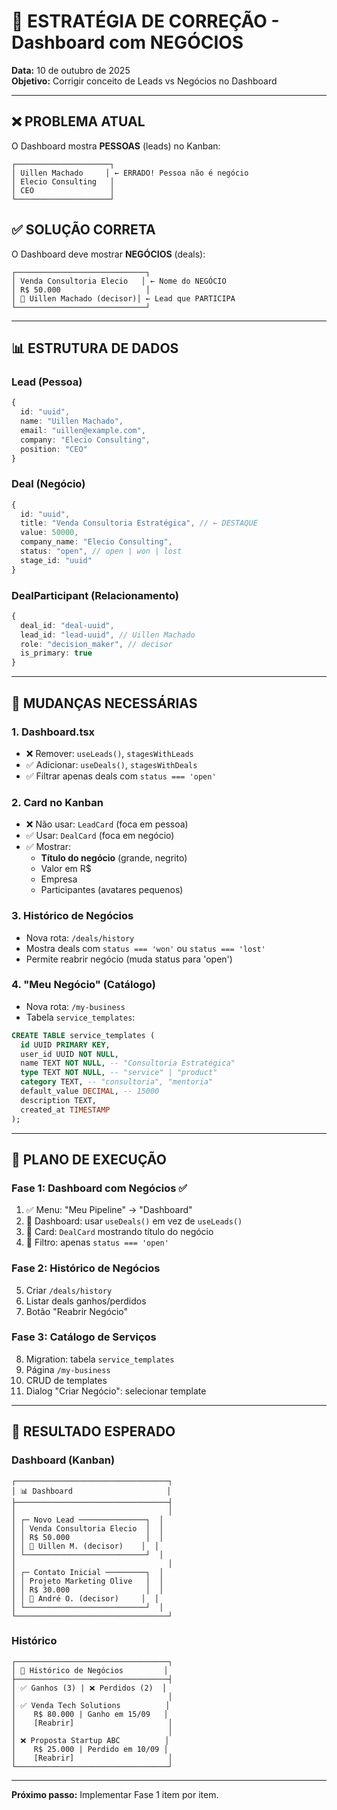 # 🎯 ESTRATÉGIA DE CORREÇÃO - Dashboard com NEGÓCIOS

**Data:** 10 de outubro de 2025  
**Objetivo:** Corrigir conceito de Leads vs Negócios no Dashboard

---

## ❌ PROBLEMA ATUAL

O Dashboard mostra **PESSOAS** (leads) no Kanban:
```
┌─────────────────────┐
│ Uillen Machado     │ ← ERRADO! Pessoa não é negócio
│ Elecio Consulting   │
│ CEO                 │
└─────────────────────┘
```

## ✅ SOLUÇÃO CORRETA

O Dashboard deve mostrar **NEGÓCIOS** (deals):
```
┌─────────────────────────────┐
│ Venda Consultoria Elecio   │ ← Nome do NEGÓCIO
│ R$ 50.000                   │
│ 👤 Uillen Machado (decisor)│ ← Lead que PARTICIPA
└─────────────────────────────┘
```

---

## 📊 ESTRUTURA DE DADOS

### Lead (Pessoa)
```typescript
{
  id: "uuid",
  name: "Uillen Machado",
  email: "uillen@example.com",
  company: "Elecio Consulting",
  position: "CEO"
}
```

### Deal (Negócio)
```typescript
{
  id: "uuid",
  title: "Venda Consultoria Estratégica", // ← DESTAQUE
  value: 50000,
  company_name: "Elecio Consulting",
  status: "open", // open | won | lost
  stage_id: "uuid"
}
```

### DealParticipant (Relacionamento)
```typescript
{
  deal_id: "deal-uuid",
  lead_id: "lead-uuid", // Uillen Machado
  role: "decision_maker", // decisor
  is_primary: true
}
```

---

## 🔧 MUDANÇAS NECESSÁRIAS

### 1. Dashboard.tsx
- ❌ Remover: `useLeads()`, `stagesWithLeads`
- ✅ Adicionar: `useDeals()`, `stagesWithDeals`
- ✅ Filtrar apenas deals com `status === 'open'`

### 2. Card no Kanban
- ❌ Não usar: `LeadCard` (foca em pessoa)
- ✅ Usar: `DealCard` (foca em negócio)
- ✅ Mostrar:
  - **Título do negócio** (grande, negrito)
  - Valor em R$
  - Empresa
  - Participantes (avatares pequenos)

### 3. Histórico de Negócios
- Nova rota: `/deals/history`
- Mostra deals com `status === 'won'` ou `status === 'lost'`
- Permite reabrir negócio (muda status para 'open')

### 4. "Meu Negócio" (Catálogo)
- Nova rota: `/my-business`
- Tabela `service_templates`:
```sql
CREATE TABLE service_templates (
  id UUID PRIMARY KEY,
  user_id UUID NOT NULL,
  name TEXT NOT NULL, -- "Consultoria Estratégica"
  type TEXT NOT NULL, -- "service" | "product"
  category TEXT, -- "consultoria", "mentoria"
  default_value DECIMAL, -- 15000
  description TEXT,
  created_at TIMESTAMP
);
```

---

## 📝 PLANO DE EXECUÇÃO

### Fase 1: Dashboard com Negócios ✅
1. ✅ Menu: "Meu Pipeline" → "Dashboard"
2. 🔄 Dashboard: usar `useDeals()` em vez de `useLeads()`
3. 🔄 Card: `DealCard` mostrando título do negócio
4. 🔄 Filtro: apenas `status === 'open'`

### Fase 2: Histórico de Negócios
5. Criar `/deals/history`
6. Listar deals ganhos/perdidos
7. Botão "Reabrir Negócio"

### Fase 3: Catálogo de Serviços
8. Migration: tabela `service_templates`
9. Página `/my-business`
10. CRUD de templates
11. Dialog "Criar Negócio": selecionar template

---

## 🎯 RESULTADO ESPERADO

### Dashboard (Kanban)
```
┌──────────────────────────────────┐
│ 📊 Dashboard                     │
├──────────────────────────────────┤
│                                  │
│ ┌─ Novo Lead ───────────────┐  │
│ │ Venda Consultoria Elecio  │  │
│ │ R$ 50.000                 │  │
│ │ 👤 Uillen M. (decisor)    │  │
│ └───────────────────────────┘  │
│                                  │
│ ┌─ Contato Inicial ─────────┐  │
│ │ Projeto Marketing Olive   │  │
│ │ R$ 30.000                 │  │
│ │ 👤 André O. (decisor)     │  │
│ └───────────────────────────┘  │
└──────────────────────────────────┘
```

### Histórico
```
┌──────────────────────────────────┐
│ 📜 Histórico de Negócios         │
├──────────────────────────────────┤
│ ✅ Ganhos (3) | ❌ Perdidos (2)  │
│                                  │
│ ✅ Venda Tech Solutions          │
│    R$ 80.000 | Ganho em 15/09   │
│    [Reabrir]                     │
│                                  │
│ ❌ Proposta Startup ABC          │
│    R$ 25.000 | Perdido em 10/09 │
│    [Reabrir]                     │
└──────────────────────────────────┘
```

---

**Próximo passo:** Implementar Fase 1 item por item.
